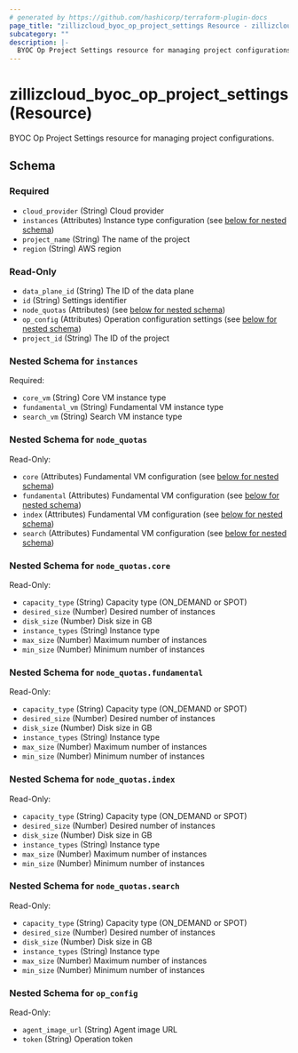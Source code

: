 ```yaml
---
# generated by https://github.com/hashicorp/terraform-plugin-docs
page_title: "zillizcloud_byoc_op_project_settings Resource - zillizcloud"
subcategory: ""
description: |-
  BYOC Op Project Settings resource for managing project configurations.
---
```


# zillizcloud_byoc_op_project_settings (Resource)

BYOC Op Project Settings resource for managing project configurations.



<!-- schema generated by tfplugindocs -->
## Schema

### Required

- `cloud_provider` (String) Cloud provider
- `instances` (Attributes) Instance type configuration (see [below for nested schema](#nestedatt--instances))
- `project_name` (String) The name of the project
- `region` (String) AWS region

### Read-Only

- `data_plane_id` (String) The ID of the data plane
- `id` (String) Settings identifier
- `node_quotas` (Attributes) (see [below for nested schema](#nestedatt--node_quotas))
- `op_config` (Attributes) Operation configuration settings (see [below for nested schema](#nestedatt--op_config))
- `project_id` (String) The ID of the project

<a id="nestedatt--instances"></a>
### Nested Schema for `instances`

Required:

- `core_vm` (String) Core VM instance type
- `fundamental_vm` (String) Fundamental VM instance type
- `search_vm` (String) Search VM instance type


<a id="nestedatt--node_quotas"></a>
### Nested Schema for `node_quotas`

Read-Only:

- `core` (Attributes) Fundamental VM configuration (see [below for nested schema](#nestedatt--node_quotas--core))
- `fundamental` (Attributes) Fundamental VM configuration (see [below for nested schema](#nestedatt--node_quotas--fundamental))
- `index` (Attributes) Fundamental VM configuration (see [below for nested schema](#nestedatt--node_quotas--index))
- `search` (Attributes) Fundamental VM configuration (see [below for nested schema](#nestedatt--node_quotas--search))

<a id="nestedatt--node_quotas--core"></a>
### Nested Schema for `node_quotas.core`

Read-Only:

- `capacity_type` (String) Capacity type (ON_DEMAND or SPOT)
- `desired_size` (Number) Desired number of instances
- `disk_size` (Number) Disk size in GB
- `instance_types` (String) Instance type
- `max_size` (Number) Maximum number of instances
- `min_size` (Number) Minimum number of instances


<a id="nestedatt--node_quotas--fundamental"></a>
### Nested Schema for `node_quotas.fundamental`

Read-Only:

- `capacity_type` (String) Capacity type (ON_DEMAND or SPOT)
- `desired_size` (Number) Desired number of instances
- `disk_size` (Number) Disk size in GB
- `instance_types` (String) Instance type
- `max_size` (Number) Maximum number of instances
- `min_size` (Number) Minimum number of instances


<a id="nestedatt--node_quotas--index"></a>
### Nested Schema for `node_quotas.index`

Read-Only:

- `capacity_type` (String) Capacity type (ON_DEMAND or SPOT)
- `desired_size` (Number) Desired number of instances
- `disk_size` (Number) Disk size in GB
- `instance_types` (String) Instance type
- `max_size` (Number) Maximum number of instances
- `min_size` (Number) Minimum number of instances


<a id="nestedatt--node_quotas--search"></a>
### Nested Schema for `node_quotas.search`

Read-Only:

- `capacity_type` (String) Capacity type (ON_DEMAND or SPOT)
- `desired_size` (Number) Desired number of instances
- `disk_size` (Number) Disk size in GB
- `instance_types` (String) Instance type
- `max_size` (Number) Maximum number of instances
- `min_size` (Number) Minimum number of instances



<a id="nestedatt--op_config"></a>
### Nested Schema for `op_config`

Read-Only:

- `agent_image_url` (String) Agent image URL
- `token` (String) Operation token
